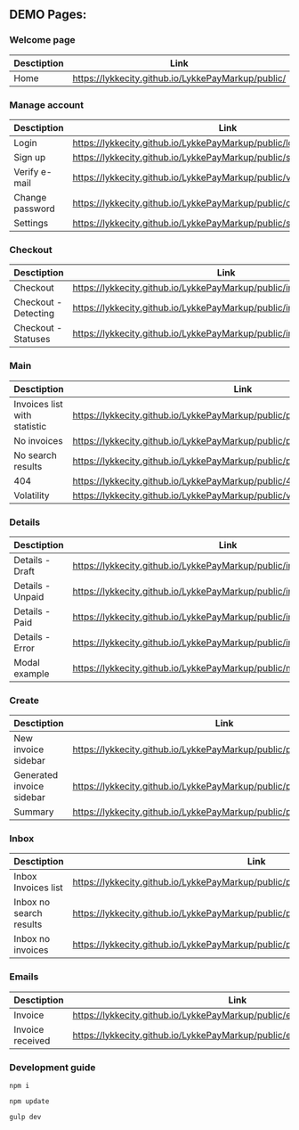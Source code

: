 ## DEMO Pages:

### Welcome page
Desctiption | Link
----------- | ----
Home        | https://lykkecity.github.io/LykkePayMarkup/public/


### Manage account
Desctiption | Link
----------- | ----
Login | https://lykkecity.github.io/LykkePayMarkup/public/login.html
Sign up | https://lykkecity.github.io/LykkePayMarkup/public/signup.html
Verify e-mail | https://lykkecity.github.io/LykkePayMarkup/public/verify_email.html
Change password | https://lykkecity.github.io/LykkePayMarkup/public/change_password.html
Settings | https://lykkecity.github.io/LykkePayMarkup/public/settings.html


### Checkout
Desctiption | Link
----------- | ----
Checkout    | https://lykkecity.github.io/LykkePayMarkup/public/invoice.html
Checkout - Detecting | https://lykkecity.github.io/LykkePayMarkup/public/invoice_detecting.html
Checkout - Statuses | https://lykkecity.github.io/LykkePayMarkup/public/invoice_statuses.html


### Main
Desctiption | Link
----------- | ----
Invoices list <br>with statistic | https://lykkecity.github.io/LykkePayMarkup/public/profile.html
No invoices | https://lykkecity.github.io/LykkePayMarkup/public/profile_no_invoices.html
No search results| https://lykkecity.github.io/LykkePayMarkup/public/profile_no_search_results.html
404 | https://lykkecity.github.io/LykkePayMarkup/public/404.html
Volatility | https://lykkecity.github.io/LykkePayMarkup/public/volatility.html


### Details
Desctiption | Link
----------- | ----
Details - Draft | https://lykkecity.github.io/LykkePayMarkup/public/invoice_draft.html
Details - Unpaid | https://lykkecity.github.io/LykkePayMarkup/public/invoice_unpaid.html
Details - Paid | https://lykkecity.github.io/LykkePayMarkup/public/invoice_paid.html
Details - Error | https://lykkecity.github.io/LykkePayMarkup/public/invoice_paid_error.html
Modal example | https://lykkecity.github.io/LykkePayMarkup/public/modal.html


### Create
Desctiption | Link
----------- | ----
New invoice sidebar | https://lykkecity.github.io/LykkePayMarkup/public/profile_draft.html
Generated invoice sidebar | https://lykkecity.github.io/LykkePayMarkup/public/profile_fill.html
Summary | https://lykkecity.github.io/LykkePayMarkup/public/profile_summary.html


### Inbox
Desctiption | Link
----------- | ----
Inbox Invoices list | https://lykkecity.github.io/LykkePayMarkup/public/profile_inbox.html
Inbox no search results | https://lykkecity.github.io/LykkePayMarkup/public/profile_inbox_no_search_results.html
Inbox no invoices | https://lykkecity.github.io/LykkePayMarkup/public/profile_inbox_no_invoices.html

### Emails
Desctiption | Link
----------- | ----
Invoice | https://lykkecity.github.io/LykkePayMarkup/public/email/invoice.html
Invoice received | https://lykkecity.github.io/LykkePayMarkup/public/email/invoice_received.html


### Development guide

`npm i`

`npm update`

`gulp dev`


[//]: # (Welcome page http://localhost:9006)

[//]: # (Manage account)

[//]: # (Settings http://localhost:9006/settings.html)

[//]: # (Checkout http://localhost:9006/invoice.html)

[//]: # (Checkout - Detecting http://localhost:9006/invoice_detecting.html)

[//]: # (Checkout - Statuses http://localhost:9006/invoice_statuses.html)

[//]: # (Details - Draft http://localhost:9006/invoice_draft.html)

[//]: # (http://localhost:9006/invoice_unpaid.html)

[//]: # (Details - Paid http://localhost:9006/invoice_paid.html)

[//]: # (Details - Error http://localhost:9006/invoice_paid_error.html)

[//]: # (http://localhost:9006/modal.html)

[//]: # (Invoices list <br>with statistic http://localhost:9006/profile.html)

[//]: # (New invoice sidebar http://localhost:9006/profile_draft.html)

[//]: # (Generated invoice sidebar http://localhost:9006/profile_fill.html)

[//]: # (Summary http://localhost:9006/profile_summary.html)

[//]: # (No invoices http://localhost:9006/profile_no_invoices.html)

[//]: # (No search results http://localhost:9006/profile_no_search_results.html)

[//]: # (404 http://localhost:9006/404.html)

[//]: # (Inbox Invoices list http://localhost:9006/profile_inbox.html)
